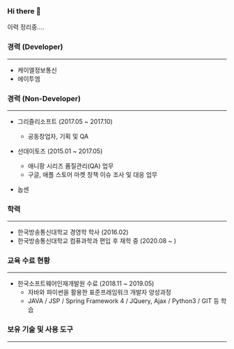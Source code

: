 ### Hi there 👋
이력 정리중....
<!--
**harpuria/harpuria** is a ✨ _special_ ✨ repository because its `README.md` (this file) appears on your GitHub profile.

Here are some ideas to get you started:

- 🔭 I’m currently working on ...
- 🌱 I’m currently learning ...
- 👯 I’m looking to collaborate on ...
- 🤔 I’m looking for help with ...
- 💬 Ask me about ...
- 📫 How to reach me: ...
- 😄 Pronouns: ...
- ⚡ Fun fact: ...
-->

### 경력 (Developer)
----
+ 케이엘정보통신
+ 에이투엠

### 경력 (Non-Developer)
----
+ 그리즐리소프트 (2017.05 ~ 2017.10)
  + 공동창업자, 기획 및 QA
  
+ 선데이토즈 (2015.01 ~ 2017.05)
  + 애니팡 시리즈 품질관리(QA) 업무
  + 구글, 애플 스토어 마켓 정책 이슈 조사 및 대응 업무
  
  
* 놉센


### 학력
----
+ 한국방송통신대학교 경영학 학사 (2016.02)
+ 한국방송통신대학교 컴퓨과학과 편입 후 재학 중 (2020.08 ~ )


### 교육 수료 현황
----
+ 한국소프트웨어인재개발원 수료 (2018.11 ~ 2019.05)
  + 자바와 파이썬을 활용한 표준프레임워크 개발자 양성과정
  + JAVA / JSP / Spring Framework 4 / JQuery, Ajax / Python3 / GIT 등 학습


### 보유 기술 및 사용 도구
----
